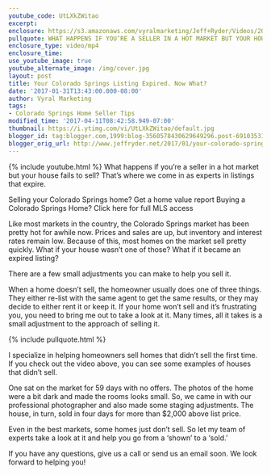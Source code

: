```yaml
---
youtube_code: UtLXkZWitao
excerpt:
enclosure: https://s3.amazonaws.com/vyralmarketing/Jeff+Ryder/Videos/2017/Your+Colorado+Springs+Listing+Expired.+Now+What%253F+-+Colorado+Springs+Real+Estate+Agent.mp4
pullquote: WHAT HAPPENS IF YOU’RE A SELLER IN A HOT MARKET BUT YOUR HOUSE FAILS TO SELL? THAT’S WHERE WE COME IN AS EXPERTS IN LISTINGS THAT EXPIRE.
enclosure_type: video/mp4
enclosure_time:
use_youtube_image: true
youtube_alternate_image: /img/cover.jpg
layout: post
title: Your Colorado Springs Listing Expired. Now What?
date: '2017-01-31T13:43:00.000-08:00'
author: Vyral Marketing
tags:
- Colorado Springs Home Seller Tips
modified_time: '2017-04-11T08:42:58.949-07:00'
thumbnail: https://i.ytimg.com/vi/UtLXkZWitao/default.jpg
blogger_id: tag:blogger.com,1999:blog-3560578430629649296.post-6910353113235547111
blogger_orig_url: http://www.jeffryder.net/2017/01/your-colorado-springs-listing-expired.html
---
```

{% include youtube.html %}
What happens if you’re a seller in a hot market but your house fails to sell? That’s where we come in as experts in listings that expire.

Selling your Colorado Springs home? Get a home value report
Buying a Colorado Springs Home? Click here for full MLS access

Like most markets in the country, the Colorado Springs market has been pretty hot for awhile now. Prices and sales are up, but inventory and interest rates remain low. Because of this, most homes on the market sell pretty quickly. What if your house wasn’t one of those? What if it became an expired listing?

There are a few small adjustments you can make to help you sell it.

When a home doesn’t sell, the homeowner usually does one of three things. They either re-list with the same agent to get the same results, or they may decide to either rent it or keep it. If your home won’t sell and it’s frustrating you, you need to bring me out to take a look at it. Many times, all it takes is a small adjustment to the approach of selling it.

{% include pullquote.html %}

I specialize in helping homeowners sell homes that didn’t sell the first time. If you check out the video above, you can see some examples of houses that didn’t sell.

One sat on the market for 59 days with no offers. The photos of the home were a bit dark and made the rooms looks small. So, we came in with our professional photographer and also made some staging adjustments. The house, in turn, sold in four days for more than $2,000 above list price.

Even in the best markets, some homes just don’t sell. So let my team of experts take a look at it and help you go from a ‘shown’ to a ‘sold.’

If you have any questions, give us a call or send us an email soon. We look forward to helping you!
